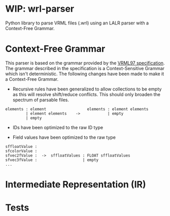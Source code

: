 # WIP: wrl-parser

Python library to parse VRML files (.wrl) using an LALR parser with a Context-Free Grammar.

# Context-Free Grammar

This parser is based on the grammar provided by the [VRML97 specification](https://tecfa.unige.ch/guides/vrml/vrml97/spec/part1/grammar.html). The grammar described in the specification is a Context-Sensitive Grammar which isn't deterministic. The following changes have been made to make it a Context-Free Grammar.

- Recursive rules have been generalized to allow collections to be empty as this will resolve shift/reduce conflicts. This should only broaden the spectrum of parsable files.
```
elements : element                  elements : element elements
         | element elements    ->            | empty      
         | empty                     
```

- IDs have been optimized to the raw ID type

- Field values have been optimized to the raw type
```
sffloatValue :
sfcolorValue :
sfvec2fValue :  ->  sffloatValues : FLOAT sffloatValues
sfvec3fValue :                    | empty
...
```

# Intermediate Representation (IR)

# Tests
